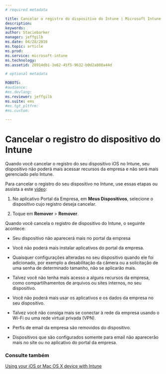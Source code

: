 ```yaml
---
# required metadata

title: Cancelar o registro do dispositivo do Intune | Microsoft Intune
description:
keywords:
author: Staciebarker
manager: jeffgilb
ms.date: 04/28/2016
ms.topic: article
ms.prod:
ms.service: microsoft-intune
ms.technology:
ms.assetid: 28914db1-3e62-45f5-9632-b0d2a808a44d

# optional metadata

ROBOTS:
#audience:
#ms.devlang:
ms.reviewer: jeffgilb
ms.suite: ems
#ms.tgt_pltfrm:
#ms.custom:

---
```



# Cancelar o registro do dispositivo do Intune

Quando você cancelar o registro do seu dispositivo iOS no Intune, seu dispositivo não poderá mais acessar recursos da empresa e não será mais gerenciado pelo Intune.

Para cancelar o registro do seu dispositivo no Intune, use essas etapas ou assista a este [vídeo](http://aka.ms/kfz8j1):

1.  No aplicativo Portal da Empresa, em **Meus Dispositivos**, selecione o dispositivo cujo registro deseja cancelar.

2.  Toque em **Remover** &gt; **Remover**.

Quando você cancela o registro de dispositivo do Intune, o seguinte acontece:

-   Seu dispositivo não aparecerá mais no portal da empresa

-   Você não poderá mais instalar aplicativos do portal da empresa.

-   Quaisquer configurações alteradas no seu dispositivo quando ele foi adicionado, por exemplo a desabilitação da câmera ou a solicitação de uma senha de determinado tamanho, não se aplicarão mais.

-   Talvez você não tenha mais acesso a alguns recursos da empresa, como compartilhamentos de arquivos ou sites internos, no seu dispositivo.

-   Você não poderá mais usar os aplicativos e os dados da empresa no seu dispositivo.

-   Talvez você não consiga mais se conectar à rede da empresa usando o Wi-Fi ou uma rede virtual privada (VPN).

-   Perfis de email da empresa são removidos do dispositivo.

-   Dispositivos que são configurados somente para email não aparecerão mais no site ou no aplicativo do portal da empresa.

### Consulte também
[Using your iOS or Mac OS X device with Intune](using-your-ios-or-mac-os-x-device-with-intune.md)

<!--HONumber=May16_HO2-->


